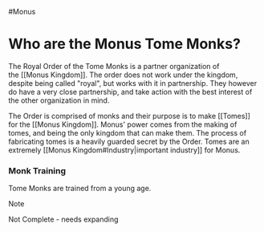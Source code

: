 #Monus 

# Who are the Monus Tome Monks?
The Royal Order of the Tome Monks is a partner organization of the [[Monus Kingdom]]. The order does not work under the kingdom, despite being called "royal", but works with it in partnership. They however do have a very close partnership, and take action with the best interest of the other organization in mind.
  
The Order is comprised of monks and their purpose is to make [[Tomes]] for the [[Monus Kingdom]]. Monus' power comes from the making of tomes, and being the only kingdom that can make them. The process of fabricating tomes is a heavily guarded secret by the Order. Tomes are an extremely [[Monus Kingdom#Industry|important industry]] for Monus.
### Monk Training  
Tome Monks are trained from a young age.
> [!NOTE]
> Not Complete - needs expanding
